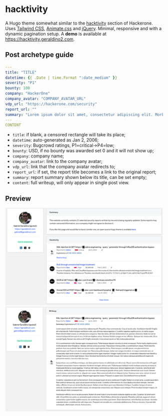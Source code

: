 # hacktivity
A Hugo theme somewhat similar to the [hacktivity](https://hackerone.com/hacktivity) section of Hackerone. Uses [Tailwind CSS](https://tailwindcss.com/), [Animate.css](https://animate.style/) and [jQuery](https://jquery.com/). Minimal, responsive and with a dynamic pagination setup. A **demo** is available at https://hacktivity.geraldino2.com.

## Post archetype guide
```yaml
---
title: "TITLE"
datetime: {{ .Date | time.Format ":date_medium" }}
severity: "P1"
bounty: 100
company: "HackerOne"
company_avatar: "COMPANY_AVATAR_URL"
vdp_url: "https://hackerone.com/security"
report_url: ""
summary: "Lorem ipsum dolor sit amet, consectetur adipiscing elit. Morbi sed ante eros. Etiam felis justo, rutrum non rutrum a, dignissim eu elit. Duis mollis maximus augue ut auctor. Cras interdum ultricies turpis, et congue odio. Interdum et malesuada fames ac ante ipsum primis in faucibus. Fusce est justo, accumsan vitae."
---
CONTENT
```
* `title`: if blank, a censored rectangle will take its place;
* `datetime`: auto-generated as Jan 2, 2006;
* `severity`: Bugcrowd ratings, P1=critical->P4=low;
* `bounty`: USD, if no bounty was awarded set 0 and it will not show up;
* `company`: company name;
* `company_avatar`: link to the company avatar;
* `vdp_url`: link that the company avatar redirects to;
* `report_url`: if set, the report title becomes a link to the original report;
* `summary`: report summary shown below its title, can be set empty;
* `content`: full writeup, will only appear in single post view.


## Preview
![Index page](/screenshots/index.png)
![Single post view](/screenshots/post.png)
